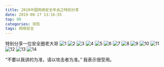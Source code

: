 ```yaml
---
title: 2019中国网络安全年会之特别分享
date: 2019-08-17 13:16:55
top: 99
categories: 攻防
tags: 网络安全
---
```

特别分享一位安全圈老大哥
![1](2019中国网络安全年会之特别分享/1.jpg)
![2](2019中国网络安全年会之特别分享/2.jpg)
![3](2019中国网络安全年会之特别分享/3.jpg)
![4](2019中国网络安全年会之特别分享/4.jpg)
![5](2019中国网络安全年会之特别分享/5.jpg)
![6](2019中国网络安全年会之特别分享/6.jpg)
![7](2019中国网络安全年会之特别分享/7.jpg)
![8](2019中国网络安全年会之特别分享/8.jpg)
![9](2019中国网络安全年会之特别分享/9.jpg)
![10](2019中国网络安全年会之特别分享/10.jpg)
![11](2019中国网络安全年会之特别分享/11.jpg)
![12](2019中国网络安全年会之特别分享/12.jpg)
![13](2019中国网络安全年会之特别分享/13.jpg)
![14](2019中国网络安全年会之特别分享/14.jpg)

“不要以我讲的为准，请以攻击者为准。” 我表示很受用。

